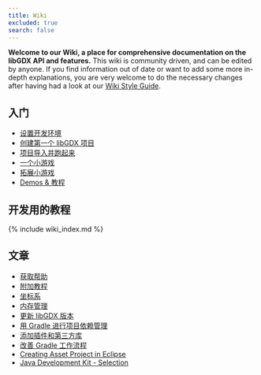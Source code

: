 ```yaml
---
title: Wiki
excluded: true
search: false
---
```


**Welcome to our Wiki, a place for comprehensive documentation on the libGDX API and features.** This wiki is community driven, and can be edited by anyone. If you find information out of date or want to add some more in-depth explanations, you are very welcome to do the necessary changes after having had a look at our [Wiki Style Guide](/wiki/misc/wiki-style-guide).  

## 入门
* [设置开发环境](/wiki/start/setup)
* [创建第一个 libGDX 项目](/wiki/start/project-generation)
* [项目导入并跑起来](/wiki/start/import-and-running)
* [一个小游戏](/wiki/start/a-simple-game)
* [拓展小游戏](/wiki/start/simple-game-extended)
* [Demos & 教程](/wiki/start/demos-and-tutorials)

## 开发用的教程
{% include wiki_index.md %}

## 文章
* [获取帮助](/wiki/articles/getting-help)
* [附加教程](/wiki/articles/external-tutorials)
* [坐标系](/wiki/articles/coordinate-systems)
* [内存管理](/wiki/articles/memory-management)
* [更新 libGDX 版本](/wiki/articles/updating-libgdx)
* [用 Gradle 进行项目依赖管理](/wiki/articles/dependency-management-with-gradle)
* [添加插件和第三方库](/wiki/articles/dependency-management-with-gradle)
* [改善 Gradle 工作流程](/wiki/articles/improving-workflow-with-gradle)
* [Creating Asset Project in Eclipse](/wiki/articles/creating-a-separate-assets-project-in-eclipse)
* [Java Development Kit - Selection](/wiki/articles/java-development-kit-selection)
